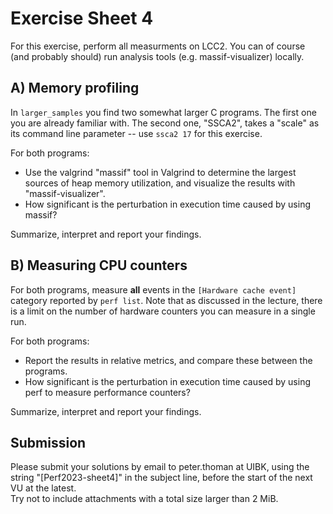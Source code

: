 Exercise Sheet 4
================

For this exercise, perform all measurments on LCC2. You can of course (and probably should) run analysis tools (e.g. massif-visualizer) locally.

A) Memory profiling
-------------------

In `larger_samples` you find two somewhat larger C programs. The first one you are already familiar with. The second one, "SSCA2", takes a "scale" as its command line parameter -- use `ssca2 17` for this exercise.

For both programs:
 * Use the valgrind "massif" tool in Valgrind to determine the largest sources of heap memory utilization, and visualize the results with "massif-visualizer".
 * How significant is the perturbation in execution time caused by using massif?

Summarize, interpret and report your findings.

B) Measuring CPU counters
-------------------------

For both programs, measure **all** events in the `[Hardware cache event]` category reported by `perf list`. Note that as discussed in the lecture, there is a limit on the number of hardware counters you can measure in a single run.

For both programs:
 * Report the results in relative metrics, and compare these between the programs.
 * How significant is the perturbation in execution time caused by using perf to measure performance counters?

Summarize, interpret and report your findings.


Submission
----------
Please submit your solutions by email to peter.thoman at UIBK, using the string "[Perf2023-sheet4]" in the subject line, before the start of the next VU at the latest.  
Try not to include attachments with a total size larger than 2 MiB.
